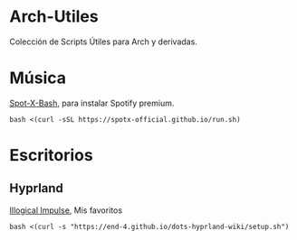 # Arch-Utiles
Colección de Scripts Útiles para Arch y derivadas.

# Música
[Spot-X-Bash](https://github.com/SpotX-Official/SpotX-Bash), para instalar Spotify premium.

``` bash <(curl -sSL https://spotx-official.github.io/run.sh) ``` 

# Escritorios 
## Hyprland
[Illogical Impulse](https://github.com/end-4/dots-hyprland), Mis favoritos

``` bash <(curl -s "https://end-4.github.io/dots-hyprland-wiki/setup.sh") ```
